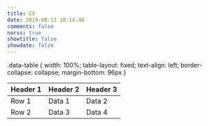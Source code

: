 ```yaml
---
title: CV
date: 2019-08-11 10:14:48
comments: false
norss: true
showtitle: false
showdate: false
---
```


.data-table {
    width: 100%;
    table-layout: fixed;
    text-align: left;
    border-collapse: collapse;
    margin-bottom: 96px
}



| Header 1 | Header 2 | Header 3 |
|----------|----------|----------|
| Row 1    | Data 1   | Data 2   |
| Row 2    | Data 3   | Data 4   |

